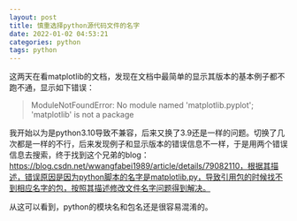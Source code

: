 ```yaml
---
layout: post
title: 慎重选择python源代码文件的名字
date: 2022-01-02 04:53:21 
categories: python
tags: python
---
```


这两天在看matplotlib的文档，发现在文档中最简单的显示其版本的基本例子都不跑不通，显示如下错误：

> ModuleNotFoundError: No module named 'matplotlib.pyplot'; 'matplotlib' is not a package

我开始以为是python3.10导致不兼容，后来又换了3.9还是一样的问题。切换了几次都是一样的不行，后来发现例子和显示版本的错误信息不一样，于是用两个错误信息去搜索，终于找到这个兄弟的blog：https://blog.csdn.net/wwangfabei1989/article/details/79082110，根据其描述，错误原因是因为python脚本的名字是matplotlib.py，导致引用包的时候找不到相应名字的包，按照其描述修改文件名字问题得到解决。

从这可以看到，python的模块名和包名还是很容易混淆的。
